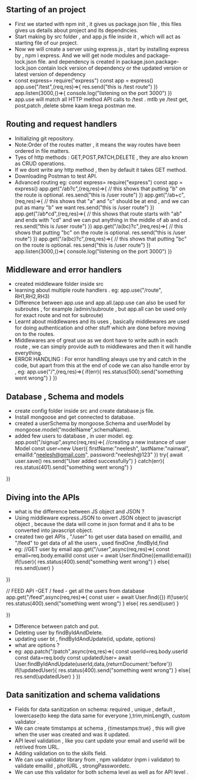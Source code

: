 ## Starting of an project
- First we started with npm init , it gives us package.json file , this files gives us details about project and its dependncies.
- Start making by src folder , and app.js file inside it , which will act as starting file of our project.
- Now we will create a server using express.js , start by installing express by , npm i express. And we will get node modules and     package-lock.json file. and dependency is created in package.json.package-lock.json contain lock version of dependency or the updated version or latest version of dependency
- const express= require("express")
  const app = express()
  app.use("/test",(req,res)=>{
    res.send("this is /test route")
  })
  app.listen(3000,()=>{
    console.log("listening on the port 3000")
  })
- app.use will match all HTTP method API calls to /test . mtlb ye /test get, post,patch ,delete sbme kaam krega postman me.

## Routing and request handlers
- Initializing git repository.
- Note:Order of the routes matter , it means the way routes have been ordered in file matters.
- Tyes of http methods : GET,POST,PATCH,DELETE , they are also known as CRUD operations.
- If we dont write any http method , then by default it takes GET method.
- Downloading Postman to test API.
- Advanced routing
   eg: const express= require("express")
const app = express()
app.get("/ab?c",(req,res)=>{
    // this shows that putting "b" on the route is optional.
    res.send("this is /user route")
})
app.get("/ab+c",(req,res)=>{
    // this shows that "a" and "c" should be at end , and we can put as many "b" we want
    res.send("this is /user route")
})
app.get("/ab*cd",(req,res)=>{
    // this shows that route starts with "ab" and ends with "cd" and we can put anything in the middle of ab and cd .
    res.send("this is /user route")
})
app.get("/a(bc)?c",(req,res)=>{
    // this shows that putting "bc" on the route is optional.
    res.send("this is /user route")
})
app.get("/a(bc)?c",(req,res)=>{
    // this shows that putting "bc" on the route is optional.
    res.send("this is /user route")
})
app.listen(3000,()=>{
    console.log("listening on the port 3000")
})

## Middleware and error handlers
- created  middleware folder inside src
- learning about multiple route handlers .
   eg: app.use("/route", RH1,RH2,RH3)
- Difference between app.use and app.all.(app.use can also be used for subroutes , for example /admin/subroute , but app.all can be used only for exact route and not for subroute)
- Learnt about middlewares and its uses , basically middlewares are used for doing authentication and other stuff which are done before moving on to the routes.
- Middlewares are of great use as we dont have to write auth in each route , we can simply provide auth to middlewares and then it will handle everything.
- ERROR HANDLING : For error handlling always use try and catch in the code, but apart from this at the end of code we can also handle error by , 
 eg: app.use("/",(req,res)=>{
    if(err){
        res.status(500).send("something went wrong")
    }
 })

 ## Database , Schema and models
- create config folder inside src and create database.js file.
- Install mongoose and get connected to database.
- created a userSchema by mongoose.Schema and userModel by mongoose.model("modelName",schemaName).
- added few users to database , in user model.
eg: app.post("/signup",async(req,res)=>{
    //creating a new instance of user Model
    const user=new User({
        firstName:"neelesh",
        lastName:"nainwal",
        emailId:"neelesh@gmail.com",
        password:"neelesh@123"
})
try{
    await user.save()
    res.send("User added successfully")
}
catch(err){
    res.status(401).send("something went wrong")
}

})

## Diving into the APIs
- what is the difference between JS object and JSON ?
- Using middleware express.JSON to onvert JSON object to javascript object , because the data will come in json format and it ahs to be converted into javascript object.
- created two get APIs , "/user" to get user data based on emailId, and "/feed" to get data of all the users , used findOne ,findById,find
- eg:
//GET user by email
app.get("/user",async(req,res)=>{
    const email=req.body.emailId
    const user = await User.findOne({emailId:email})
    if(!user){
        res.status(400).send("something went wrong")
    }
    else{
        res.send(user)
    }
   
})

// FEED API -GET / feed - get all the users from database
app.get("/feed",async(req,res)=>{
   const user = await User.find({})
   if(!user){
     res.status(400).send("something went wrong")
   }
   else{
    res.send(user)
   }
 
})
- Difference between patch and put.
- Deleting user by findByIdAndDelete.
- updating user bt , findByIdAndUpdate(id, update, options) 
- what are options ?
- eg: app.patch("/patch",async(req,res)=>{
    const userId=req.body.userId
    const data=req.body
   const updatedUser= await User.findByIdAndUpdate(userId,data,{returnDocument:'before'})
    if(!updatedUser){
        res.status(400).send("something went wrong")
    }
    else{
        res.send(updatedUser)
    }
})

## Data sanitization and schema validations
- Fields for data sanitization on schema: required , unique , default , lowercase(to keep the data same for everyone ),trim,minLength, custom validator .
- We can create timstamps at schema , {timestamps:true} , this will give when the user was created and was it updated.
- API level validation , like you cant update your email and userId will be retrived from URL.
- Adding validation on to the skills field.
- We can use validator library from , npm validator (npm i validator) to validate emailId , photURL , strongPasswordetc.
- We can use this validator for both schema level as well as for API level .